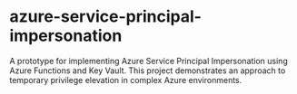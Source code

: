 # azure-service-principal-impersonation
A prototype for implementing Azure Service Principal Impersonation using Azure Functions and Key Vault. This project demonstrates an approach to temporary privilege elevation in complex Azure environments.
